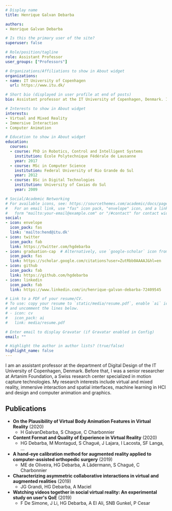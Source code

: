 ```yaml
---
# Display name
title: Henrique Galvan Debarba

authors:
- Henrique Galvan Debarba

# Is this the primary user of the site?
superuser: false

# Role/position/tagline
role: Assistant Professor
user_groups: ["Professors"]

# Organizations/Affiliations to show in About widget
organizations:
- name: IT University of Copenhagen
  url: https://www.itu.dk/

# Short bio (displayed in user profile at end of posts)
bio: Assistant professor at the IT University of Copenhagen, Denmark. I like games, VR and HCI!

# Interests to show in About widget
interests:
- Virtual and Mixed Reality
- Immersive Interaction
- Computer Animation

# Education to show in About widget
education:
  courses:
  - course: PhD in Robotics, Control and Intelligent Systems
    institution: École Polytechnique Fédérale de Lausanne
    year: 2017
  - course: MSc in Computer Science
    institution: Federal University of Rio Grande do Sul
    year: 2012
  - course: BSc in Digital Technologies
    institution: University of Caxias do Sul 
    year: 2009

# Social/Academic Networking
# For available icons, see: https://sourcethemes.com/academic/docs/page-builder/#icons
#   For an email link, use "fas" icon pack, "envelope" icon, and a link in the
#   form "mailto:your-email@example.com" or "/#contact" for contact widget.
social:
- icon: envelope
  icon_pack: fas
  link: 'mailto:hend@itu.dk'
- icon: twitter
  icon_pack: fab
  link: https://twitter.com/hgdebarba
- icon: graduation-cap  # Alternatively, use `google-scholar` icon from `ai` icon pack
  icon_pack: fas
  link: https://scholar.google.com/citations?user=ZutRbb0AAAAJ&hl=en
- icon: github
  icon_pack: fab
  link: https://github.com/hgdebarba
- icon: linkedin
  icon_pack: fab
  link: https://www.linkedin.com/in/henrique-galvan-debarba-72409545

# Link to a PDF of your resume/CV.
# To use: copy your resume to `static/media/resume.pdf`, enable `ai` icons in `params.toml`, 
# and uncomment the lines below.
# - icon: cv
#   icon_pack: ai
#   link: media/resume.pdf

# Enter email to display Gravatar (if Gravatar enabled in Config)
email: ""

# Highlight the author in author lists? (true/false)
highlight_name: false
---
```


I am an assistant professor at the department of Digital Design of the IT University of Copenhagen, Denmark. Before that, I was a senior researcher at Artanim Foundation, a Swiss research center specialized in motion capture technologies. My research interests include virtual and mixed reality, immersive interaction and spatial interfaces, machine learning in HCI and design and computer animation and graphics.

[//]: # ({{< icon name="download" pack="fas" >}} Download my {{< staticref "media/demo_resume.pdf" "newtab" >}}resumé{{< /staticref >}}.)


<!-- PUBLICATIONS START -->
<!-- This content is automatically generated by get_citations.py. Don't touch -->


## Publications
- **On the Plausibility of Virtual Body Animation Features in Virtual Reality** (2020)
  - H GalvanDebarba, S Chague, C Charbonnier
- **Content Format and Quality of Experience in Virtual Reality** (2020)
  - HG Debarba, M Montagud, S Chagué, J Lajara, I Lacosta, SF Langa, ...
- **A hand‐eye calibration method for augmented reality applied to computer‐assisted orthopedic surgery** (2019)
  - ME de Oliveira, HG Debarba, A Lädermann, S Chagué, C Charbonnier
- **Characterizing asymmetric collaborative interactions in virtual and augmented realities** (2019)
  - JG Grandi, HG Debarba, A Maciel
- **Watching videos together in social virtual reality: An experimental study on user's QoE** (2019)
  - F De Simone, J Li, HG Debarba, A El Ali, SNB Gunkel, P Cesar
<!-- PUBLICATIONS END -->

